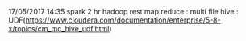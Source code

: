 17/05/2017
14:35
spark 2 hr
hadoop rest
map reduce : multi file
hive : UDF(https://www.cloudera.com/documentation/enterprise/5-8-x/topics/cm_mc_hive_udf.html)
